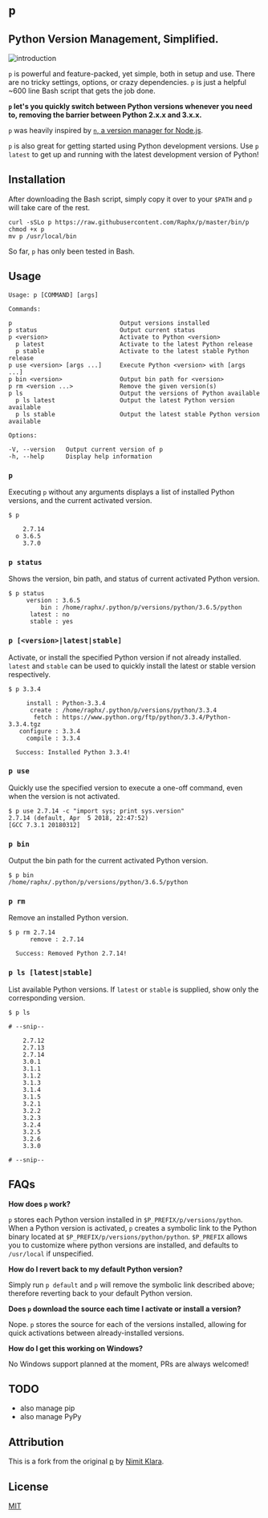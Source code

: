 # `p`

## Python Version Management, Simplified.

![introduction](https://cloud.githubusercontent.com/assets/1139621/7488032/37f37308-f389-11e4-8995-89f7cba5ad8b.gif)

`p` is powerful and feature-packed, yet simple, both in setup and use. There are no tricky settings, options, or crazy dependencies. `p` is just a helpful ~600 line Bash script that gets the job done.

**`p` let's you quickly switch between Python versions whenever you need to, removing the barrier between Python 2.x.x and 3.x.x.**

`p` was heavily inspired by [`n`, a version manager for Node.js](https://github.com/tj/n).

`p` is also great for getting started using Python development versions. Use `p latest` to get up and running with the latest development version of Python!

## Installation

After downloading the Bash script, simply copy it over to your `$PATH` and `p` will take care of the rest.

```
curl -sSLo p https://raw.githubusercontent.com/Raphx/p/master/bin/p
chmod +x p
mv p /usr/local/bin
```

So far, `p` has only been tested in Bash.

## Usage

```
Usage: p [COMMAND] [args]

Commands:

p                              Output versions installed
p status                       Output current status
p <version>                    Activate to Python <version>
  p latest                     Activate to the latest Python release
  p stable                     Activate to the latest stable Python release
p use <version> [args ...]     Execute Python <version> with [args ...]
p bin <version>                Output bin path for <version>
p rm <version ...>             Remove the given version(s)
p ls                           Output the versions of Python available
  p ls latest                  Output the latest Python version available
  p ls stable                  Output the latest stable Python version available

Options:

-V, --version   Output current version of p
-h, --help      Display help information
```

### `p`

Executing `p` without any arguments displays a list of installed Python versions, and the current activated version.

```
$ p

    2.7.14
  ο 3.6.5
    3.7.0
```

### `p status`

Shows the version, bin path, and status of current activated Python version.

```
$ p status
     version : 3.6.5
         bin : /home/raphx/.python/p/versions/python/3.6.5/python
      latest : no
      stable : yes
```

### `p [<version>|latest|stable]`

Activate, or install the specified Python version if not already installed. `latest` and `stable` can be used to quickly install the latest or stable version respectively.

```
$ p 3.3.4

     install : Python-3.3.4
      create : /home/raphx/.python/p/versions/python/3.3.4
       fetch : https://www.python.org/ftp/python/3.3.4/Python-3.3.4.tgz
   configure : 3.3.4
     compile : 3.3.4

  Success: Installed Python 3.3.4!
```

### `p use`

Quickly use the specified version to execute a one-off command, even when the version is not activated.

```
$ p use 2.7.14 -c "import sys; print sys.version"
2.7.14 (default, Apr  5 2018, 22:47:52)
[GCC 7.3.1 20180312]
```

### `p bin`

Output the bin path for the current activated Python version.

```
$ p bin
/home/raphx/.python/p/versions/python/3.6.5/python
```

### `p rm`

Remove an installed Python version.

```
$ p rm 2.7.14
      remove : 2.7.14

  Success: Removed Python 2.7.14!
```

### `p ls [latest|stable]`

List available Python versions. If `latest` or `stable` is supplied, show only the corresponding version.

```
$ p ls

# --snip--

    2.7.12
    2.7.13
    2.7.14
    3.0.1
    3.1.1
    3.1.2
    3.1.3
    3.1.4
    3.1.5
    3.2.1
    3.2.2
    3.2.3
    3.2.4
    3.2.5
    3.2.6
    3.3.0

# --snip--
```

## FAQs

**How does `p` work?**

`p` stores each Python version installed in `$P_PREFIX/p/versions/python`. When a Python version is activated, `p` creates a symbolic link to the Python binary located at `$P_PREFIX/p/versions/python/python`. `$P_PREFIX` allows you to customize where python versions are installed, and defaults to `/usr/local` if unspecified.

**How do I revert back to my default Python version?**

Simply run `p default` and `p` will remove the symbolic link described above; therefore reverting back to your default Python version.

**Does `p` download the source each time I activate or install a version?**

Nope. `p` stores the source for each of the versions installed, allowing for quick activations between already-installed versions.

**How do I get this working on Windows?**

No Windows support planned at the moment, PRs are always welcomed!

## TODO

* also manage pip
* also manage PyPy

## Attribution

This is a fork from the original [p](https://github.com/qw3rtman/p) by [Nimit Klara](https://github.com/qw3rtman).

## License

[MIT](LICENSE)
